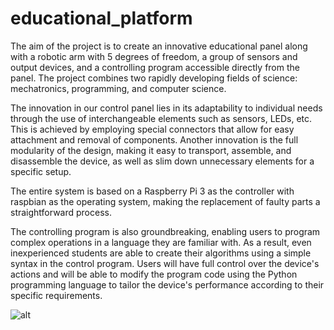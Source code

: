# educational_platform
The aim of the project is to create an innovative educational panel along with a robotic arm with 5 degrees of freedom, a group of sensors and output devices, and a controlling program accessible directly from the panel. The project combines two rapidly developing fields of science: mechatronics, programming, and computer science.

The innovation in our control panel lies in its adaptability to individual needs through the use of interchangeable elements such as sensors, LEDs, etc. This is achieved by employing special connectors that allow for easy attachment and removal of components. Another innovation is the full modularity of the design, making it easy to transport, assemble, and disassemble the device, as well as slim down unnecessary elements for a specific setup.

The entire system is based on a Raspberry Pi 3 as the controller with raspbian as the operating system, making the replacement of faulty parts a straightforward process.

The controlling program is also groundbreaking, enabling users to program complex operations in a language they are familiar with. As a result, even inexperienced students are able to create their algorithms using a simple syntax in the control program. Users will have full control over the device's actions and will be able to modify the program code using the Python programming language to tailor the device's performance according to their specific requirements.

![alt](https://i.ibb.co/x6Fmtpr/2.jpg)
